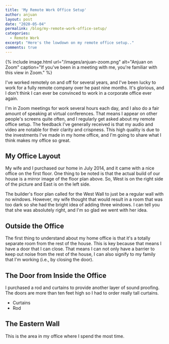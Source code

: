 ```yaml
---
title: 'My Remote Work Office Setup'
author: anjuan
layout: post
date: "2020-05-04"
permalink: /blog/my-remote-work-office-setup/
categories:
  - Remote Work
excerpt: "Here's the lowdown on my remote office setup.."
comments: true
---
```


{% include image.html url="/images/anjuan-zoom.png" alt="Anjuan on Zoom" caption="If you've been in a meeting with me, you're familiar with this view in Zoom." %}

I've worked remotely on and off for several years, and I've been lucky to work for a fully remote company over he past nine months. It's glorious, and I don't think I can ever be convinced to work in a corporate office ever again.

I'm in Zoom meetings for work several hours each day, and I also do a fair amount of speaking at virtual conferences. That means I appear on other people's screens quite often, and I regularly get asked about my remote office setup. The feedback I've generally received is that my audio and video are notable for their clarity and crispness. This high quality is due to the investments I've made in my home office, and I'm going to share what I think makes my office so great.

## My Office Layout

My wife and I purchased our home in July 2014, and it came with a nice office on the first floor. One thing to be noted is that the actual build of our house is a mirror image of the floor plan above. So, West is on the right side of the picture and East is on the left side.

The builder's floor plan called for the West Wall to just be a regular wall with no windows. However, my wife thought that would result in a room that was too dark so she had the bright idea of adding three windows. I can tell you that she was absolutely right, and I'm so glad we went with her idea.


## Outside the Office

The first thing to understand about my home office is that it's a totally separate room from the rest of the house. This is key because that means I have a door that I can close. That means I can not only have a barrier to keep out noise from the rest of the house, I can also signify to my family that I'm working (i.e., by closing the door).

## The Door from Inside the Office

I purchased a rod and curtains to provide another layer of sound proofing. The doors are more than ten feet high so I had to order really tall curtains.

* Curtains
* Rod

## The Eastern Wall

This is the area in my office where I spend the most time.
